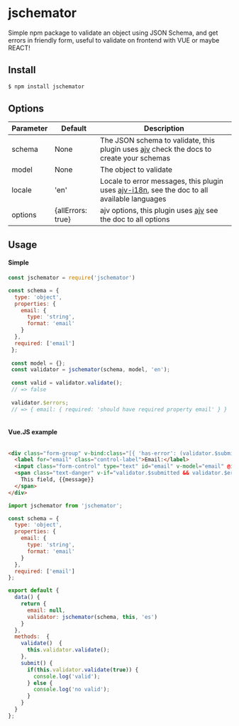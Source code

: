 # jschemator
Simple npm package to validate an object using JSON Schema, and get errors in friendly form, useful to validate on frontend with VUE or maybe REACT!

## Install

```bash
$ npm install jschemator
```
## Options

| Parameter | Default | Description |
|-----------|-------------------|----------------------------------------------------------------------------------------------------------------------------------------|
| schema | None | The JSON schema to validate, this plugin uses [ajv](https://github.com/epoberezkin/ajv) check the docs to create your schemas |
| model | None | The object to validate |
| locale | 'en' | Locale to error messages, this plugin uses [ajv-i18n](https://github.com/epoberezkin/ajv-i18n), see the doc to all available languages |
| options | {allErrors: true} | ajv options, this plugin uses [ajv](https://github.com/epoberezkin/ajv) see the doc to all options |

## Usage

#### Simple



```js
const jschemator = require('jschemator')

const schema = {
  type: 'object',
  properties: {
    email: {
      type: 'string',
      format: 'email'
    }
  },
  required: ['email']
 };
 
 const model = {};
 const validator = jschemator(schema, model, 'en');
 
 const valid = validator.validate();
 // => false
 
 validator.$errors;
 // => { email: { required: 'should have required property email' } }
 
```

#### Vue.JS example

```html

<div class="form-group" v-bind:class="[{ 'has-error': (validator.$submitted && validator.$errors.email)}]">
  <label for="email" class="control-label">Email:</label>
  <input class="form-control" type="text" id="email" v-model="email" @input="validate">
  <span class="text-danger" v-if="validator.$submitted && validator.$errors.email" v-for="(message, key) in validator.$errors.email">
    This field, {{message}}
  </span>
</div>

```

```javascript
import jschemator from 'jschemator';

const schema = {
  type: 'object',
  properties: {
    email: {
      type: 'string',
      format: 'email'
    }
  },
  required: ['email']
};

export default {
  data() {
    return {
      email: null,
      validator: jschemator(schema, this, 'es')
    }
  },
  methods:  {
    validate()  {
      this.validator.validate();
    },
    submit() {
      if(this.validator.validate(true)) {
        console.log('valid');
      } else {
        console.log('no valid');
      }
    }
  }
};
  
```
